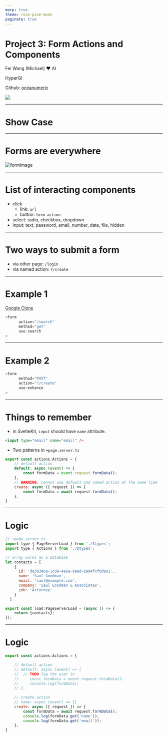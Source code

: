 ```yaml
---
marp: true
theme: rose-pine-moon
paginate: true
---
```



# Project 3: Form Actions and Components

Fei Wang (Michael) :heart: AI

HyperGI

Github: [oceanumeric](https://github.com/oceanumeric)


<img class="landing-img" src="https://media.giphy.com/media/lUZwWoJfL0c0HCIDRP/giphy.gif">

---

# Show Case


--- 

# Forms are everywhere

![formImage](https://internetingishard.netlify.app/form-frontend-and-backend-2a0f80.f3e81924.png)


---

# List of interacting components

- click
    - link: `url`
    - button: `form action`
- select: radio, checkbox, dropdown
- input: text, password, email, number, date, file, hidden


---

# Two ways to submit a form

- via other page: `/login`
- via named action: `?/create`

---

# Example 1

<a href="https://github.com/iswilljr/google-clone" target="_blank">Google Clone</a>

```js
<form
      action="/search"
      method="get"
      use:search
>
```


--- 

# Example 2

```js
<form
      method="POST"
      action="?/create"
      use:enhance
>
```


---

# Things to remember

- In SvelteKit, `input` should have `name` attribute.

```html
<input type="email" name="email" />
```

- Two patterns in `+page.server.ts`

```js
export const actions:Actions = {
    // default action
	default: async (event) => {
        const formData = event.request.formData();
	},
    // WARNING: cannot use default and named action at the same time
    create: async ({ request }) => {
        const formData = await request.formData();
    },
}
```

---

# Logic

```js
// +page.server.ts
import type { PageServerLoad } from './$types';
import type { Actions } from './$types';

// array works as a database
let contacts = [
    {
      id: 'de393e6a-1c08-4e6e-9aad-0994fcf0d981',
      name: 'Saul Goodman',
      email: 'saul@example.com',
      company: 'Saul Goodman & Associates',
      job: 'Attorney'
    }
  ]

export const load:PageServerLoad = (async () => {
    return {contacts};
});
```

---

# Logic

```js
export const actions:Actions = {

    // default action
	// default: async (event) => {
	// 	// TODO log the user in
    //     const formData = event.request.formData();
    //     console.log(formData);
	// },
    
    // create action
    // name: async (event) => {}
    create: async ({ request }) => {
        const formData = await request.formData();
        console.log(formData.get('name'));
        console.log(formData.get('email'));
    },
}
```